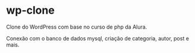 # wp-clone
Clone do WordPress com base no curso de php da Alura.

Conexão com o banco de dados mysql, criação de categoria, autor, post e mais. 
